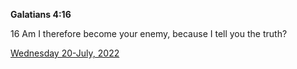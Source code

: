 **Galatians 4:16**

16 Am I therefore become your enemy, because I tell you the truth?

[Wednesday 20-July, 2022](https://t.me/s/daily_scripture)
